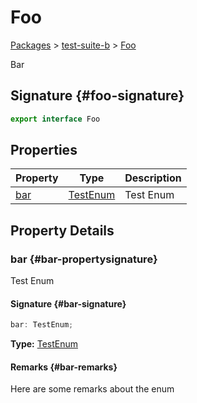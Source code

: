 # Foo

[Packages](./) &gt; [test-suite-b](./test-suite-b) &gt; [Foo](./test-suite-b/foo-interface)

Bar

## Signature {#foo-signature}

```typescript
export interface Foo
```

## Properties

| Property | Type | Description |
| --- | --- | --- |
| [bar](./test-suite-b/foo-interface#bar-propertysignature) | [TestEnum](./test-suite-a#testenum-enum) | Test Enum |

## Property Details

### bar {#bar-propertysignature}

Test Enum

#### Signature {#bar-signature}

```typescript
bar: TestEnum;
```

**Type:** [TestEnum](./test-suite-a#testenum-enum)

#### Remarks {#bar-remarks}

Here are some remarks about the enum
